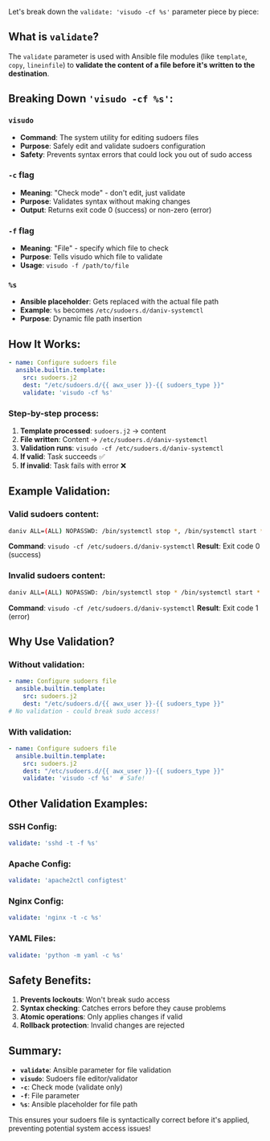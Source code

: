 Let's break down the `validate: 'visudo -cf %s'` parameter piece by piece:

## What is `validate`?

The `validate` parameter is used with Ansible file modules (like `template`, `copy`, `lineinfile`) to **validate the content of a file before it's written to the destination**.

## Breaking Down `'visudo -cf %s'`:

### **`visudo`**
- **Command**: The system utility for editing sudoers files
- **Purpose**: Safely edit and validate sudoers configuration
- **Safety**: Prevents syntax errors that could lock you out of sudo access

### **`-c` flag**
- **Meaning**: "Check mode" - don't edit, just validate
- **Purpose**: Validates syntax without making changes
- **Output**: Returns exit code 0 (success) or non-zero (error)

### **`-f` flag**
- **Meaning**: "File" - specify which file to check
- **Purpose**: Tells visudo which file to validate
- **Usage**: `visudo -f /path/to/file`

### **`%s`**
- **Ansible placeholder**: Gets replaced with the actual file path
- **Example**: `%s` becomes `/etc/sudoers.d/daniv-systemctl`
- **Purpose**: Dynamic file path insertion

## How It Works:

```yaml
- name: Configure sudoers file
  ansible.builtin.template:
    src: sudoers.j2
    dest: "/etc/sudoers.d/{{ awx_user }}-{{ sudoers_type }}"
    validate: 'visudo -cf %s'
```

### **Step-by-step process:**

1. **Template processed**: `sudoers.j2` → content
2. **File written**: Content → `/etc/sudoers.d/daniv-systemctl`
3. **Validation runs**: `visudo -cf /etc/sudoers.d/daniv-systemctl`
4. **If valid**: Task succeeds ✅
5. **If invalid**: Task fails with error ❌

## Example Validation:

### **Valid sudoers content:**
```bash
daniv ALL=(ALL) NOPASSWD: /bin/systemctl stop *, /bin/systemctl start *
```
**Command**: `visudo -cf /etc/sudoers.d/daniv-systemctl`
**Result**: Exit code 0 (success)

### **Invalid sudoers content:**
```bash
daniv ALL=(ALL) NOPASSWD: /bin/systemctl stop * /bin/systemctl start *  # Missing comma
```
**Command**: `visudo -cf /etc/sudoers.d/daniv-systemctl`
**Result**: Exit code 1 (error)

## Why Use Validation?

### **Without validation:**
```yaml
- name: Configure sudoers file
  ansible.builtin.template:
    src: sudoers.j2
    dest: "/etc/sudoers.d/{{ awx_user }}-{{ sudoers_type }}"
# No validation - could break sudo access!
```

### **With validation:**
```yaml
- name: Configure sudoers file
  ansible.builtin.template:
    src: sudoers.j2
    dest: "/etc/sudoers.d/{{ awx_user }}-{{ sudoers_type }}"
    validate: 'visudo -cf %s'  # Safe!
```

## Other Validation Examples:

### **SSH Config:**
```yaml
validate: 'sshd -t -f %s'
```

### **Apache Config:**
```yaml
validate: 'apache2ctl configtest'
```

### **Nginx Config:**
```yaml
validate: 'nginx -t -c %s'
```

### **YAML Files:**
```yaml
validate: 'python -m yaml -c %s'
```

## Safety Benefits:

1. **Prevents lockouts**: Won't break sudo access
2. **Syntax checking**: Catches errors before they cause problems
3. **Atomic operations**: Only applies changes if valid
4. **Rollback protection**: Invalid changes are rejected

## Summary:

- **`validate`**: Ansible parameter for file validation
- **`visudo`**: Sudoers file editor/validator
- **`-c`**: Check mode (validate only)
- **`-f`**: File parameter
- **`%s`**: Ansible placeholder for file path

This ensures your sudoers file is syntactically correct before it's applied, preventing potential system access issues!